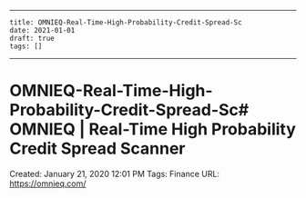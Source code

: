 
---
    title: OMNIEQ-Real-Time-High-Probability-Credit-Spread-Sc
    date: 2021-01-01    
    draft: true
    tags: []
---
# OMNIEQ-Real-Time-High-Probability-Credit-Spread-Sc# OMNIEQ | Real-Time High Probability Credit Spread Scanner
Created: January 21, 2020 12:01 PM
Tags: Finance
URL: https://omnieq.com/
